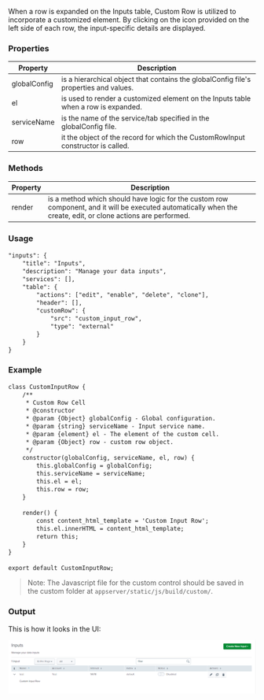 When a row is expanded on the Inputs table, Custom Row is utilized to incorporate a customized element. By clicking on the icon provided on the left side of each row, the input-specific details are displayed.

### Properties

| Property          | Description |
| ----------------- | ----------- |
| globalConfig       | is a hierarchical object that contains the globalConfig file's properties and values. |
| el                | is used to render a customized element on the Inputs table when a row is expanded. |
| serviceName       | is the name of the service/tab specified in the globalConfig file. |
| row               | it the object of the record for which the CustomRowInput constructor is called. |

### Methods

| Property          | Description |
| ----------------- | ----------- |
| render            | is a method which should have logic for the custom row component, and it will be executed automatically when the create, edit, or clone actions are performed. |

### Usage

```
"inputs": {
    "title": "Inputs",
    "description": "Manage your data inputs",
    "services": [],
    "table": {
        "actions": ["edit", "enable", "delete", "clone"],
        "header": [],
        "customRow": {
            "src": "custom_input_row",
            "type": "external"
        }
    }
}
```


### Example

```
class CustomInputRow {
    /**
     * Custom Row Cell
     * @constructor
     * @param {Object} globalConfig - Global configuration.
     * @param {string} serviceName - Input service name.
     * @param {element} el - The element of the custom cell.
     * @param {Object} row - custom row object.
     */
    constructor(globalConfig, serviceName, el, row) {
        this.globalConfig = globalConfig;
        this.serviceName = serviceName;
        this.el = el;
        this.row = row;
    }

    render() {
        const content_html_template = 'Custom Input Row';
        this.el.innerHTML = content_html_template;
        return this;
    }
}
 
export default CustomInputRow;
```

> Note: The Javascript file for the custom control should be saved in the custom folder at `appserver/static/js/build/custom/`.

### Output

This is how it looks in the UI:

![image](../images/custom_ui_extensions/Custom_Row_Output.png)
